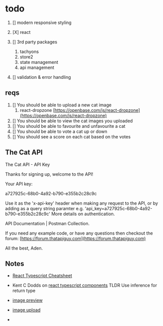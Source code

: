 # todo

1. [] modern responsive styling
2. [X] react
3. [] 3rd party packages
   1. tachyons
   2. store2
   3. state management
   4. api  management

4. [] validation & error handling

## reqs

1. [] You should be able to upload a new cat image
   1. react-dropzone [https://openbase.com/js/react-dropzone](https://openbase.com/js/react-dropzone)
2. [] You should be able to view the cat images you uploaded
3. [] You should be able to favourite and unfavourite a cat
4. [] You should be able to vote a cat up or down
5. [] You should see a score on each cat based on the votes

## The Cat API

The Cat API - API Key

Thanks for signing up, welcome to the API!

Your API key:

a727925c-68b0-4a92-b790-e355b2c28c9c

Use it as the 'x-api-key' header when making any request to the API, or by adding as a query string paramter e.g. 'api_key=a727925c-68b0-4a92-b790-e355b2c28c9c' More details on authentication.

API Documentation | Postman Collection.

If you need any example code, or have any questions then checkout the forum: [https://forum.thatapiguy.com](https://forum.thatapiguy.com)

All the best, Aden.

## Notes

- [React Typescript Cheatsheet](https://react-typescript-cheatsheet.netlify.app/docs/basic/getting-started/error_boundaries/)

- Kent C Dodds on [react typescript components](https://kentcdodds.com/blog/how-to-write-a-react-component-in-typescript) TLDR Use inference for return type

- [image preview](https://jakehartnell.github.io/react-images-upload/)
- [image upload](https://github.com/zackify/use-upload)

-
